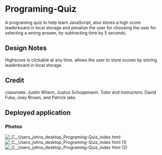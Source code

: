 # Programing-Quiz
A programing quiz to help learn JavaScript, also stores a high score leaderboard in local storage and penalize the user for choosing the user for selecting a wrong answer, by subtracting time by 5 seconds.

## Design Notes
Highscore is clickable at any time.
allows the user to store scores by storing leaderboard in local storage.

## Credit
classmate: Justin Wilson, Justus Schoppmann.
Tutor and instructors: David Fuka, Joey Brown, and Patrick lake.

## Deployed application 


### Photos
![_C__Users_johns_desktop_Programing-Quiz_index html](https://user-images.githubusercontent.com/78288765/205391927-bd9eae8b-49b4-4f0f-9523-5a586da6fdd0.png)
![_C__Users_johns_desktop_Programing-Quiz_index html (1)](https://user-images.githubusercontent.com/78288765/205391982-25acf442-0a3e-46fa-927e-8e3eb7d3738d.png)
![_C__Users_johns_desktop_Programing-Quiz_index html (2)](https://user-images.githubusercontent.com/78288765/205392032-c180bacd-3d09-4a1a-abd7-e78dcc26b157.png)
